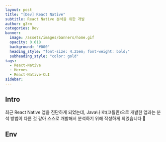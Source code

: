 ```yaml
---
layout: post
title: "[Dev] React Native"
subtitle: React Native 분석을 위한 개발
author: g3rm
categories: Dev
banner:
  image: /assets/images/banners/home.gif
  opacity: 0.618
  background: "#000"
  heading_style: "font-size: 4.25em; font-weight: bold;"
  subheading_style: "color: gold"
tags:
  - React-Native
  - Hermes
  - React-Native-CLI
sidebar:
---
```



## Intro
최근 React Native 앱을 진단하게 되었는데, Java나 Kt(코틀린)으로 개발한 앱과는 분석 방법이 다른 것 같아 스스로 개발해서 분석하기 위해 작성하게 되었습니다 👋

## Env
